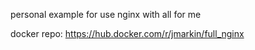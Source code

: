 personal example for use nginx with all for me

docker repo: https://hub.docker.com/r/jmarkin/full_nginx
